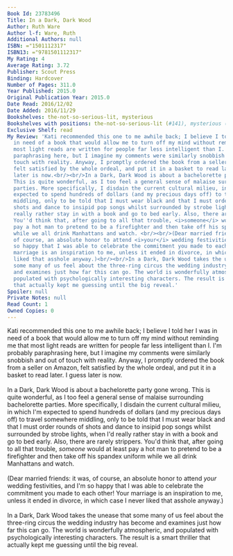 ```yaml
---
Book Id: 23783496
Title: In a Dark, Dark Wood
Author: Ruth Ware
Author l-f: Ware, Ruth
Additional Authors: null
ISBN: ="1501112317"
ISBN13: ="9781501112317"
My Rating: 4
Average Rating: 3.72
Publisher: Scout Press
Binding: Hardcover
Number of Pages: 311.0
Year Published: 2015.0
Original Publication Year: 2015.0
Date Read: 2016/12/02
Date Added: 2016/11/29
Bookshelves: the-not-so-serious-lit, mysterious
Bookshelves with positions: the-not-so-serious-lit (#141), mysterious (#1)
Exclusive Shelf: read
My Review: 'Kati recommended this one to me awhile back; I believe I told her I was
  in need of a book that would allow me to turn off my mind without reminding me that
  most light reads are written for people far less intelligent than I. I''m probably
  paraphrasing here, but I imagine my comments were similarly snobbish and out of
  touch with reality. Anyway, I promptly ordered the book from a seller on Amazon,
  felt satisfied by the whole ordeal, and put it in a basket to read later. I guess
  later is now.<br/><br/>In a Dark, Dark Wood is about a bachelorette party gone wrong.
  This is quite wonderful, as I too feel a general sense of malaise surrounding bachelorette
  parties. More specifically, I disdain the current cultural milieu, in which I''m
  expected to spend hundreds of dollars (and my precious days off) to travel somewhere
  middling, only to be told that I must wear black and that I must order rounds of
  shots and dance to insipid pop songs whilst surrounded by strobe lights, when I''d
  really rather stay in with a book and go to bed early. Also, there are rarely strippers.
  You''d think that, after going to all that trouble, <i>someone</i> would at least
  pay a hot man to pretend to be a firefighter and then take off his spandex uniform
  while we all drink Manhattans and watch. <br/><br/>(Dear married friends: it was,
  of course, an absolute honor to attend <i>your</i> wedding festivities, and I''m
  so happy that I was able to celebrate the commitment you made to each other! Your
  marriage is an inspiration to me, unless it ended in divorce, in which case I never
  liked that asshole anyway.)<br/><br/>In a Dark, Dark Wood takes the unease that
  some many of us feel about the three-ring circus the wedding industry has become
  and examines just how far this can go. The world is wonderfully atmospheric, and
  populated with psychologically interesting characters. The result is a smart thriller
  that actually kept me guessing until the big reveal.'
Spoiler: null
Private Notes: null
Read Count: 1
Owned Copies: 0
---
```


Kati recommended this one to me awhile back; I believe I told her I was in need of a book that would allow me to turn off my mind without reminding me that most light reads are written for people far less intelligent than I. I'm probably paraphrasing here, but I imagine my comments were similarly snobbish and out of touch with reality. Anyway, I promptly ordered the book from a seller on Amazon, felt satisfied by the whole ordeal, and put it in a basket to read later. I guess later is now.<br/><br/>In a Dark, Dark Wood is about a bachelorette party gone wrong. This is quite wonderful, as I too feel a general sense of malaise surrounding bachelorette parties. More specifically, I disdain the current cultural milieu, in which I'm expected to spend hundreds of dollars (and my precious days off) to travel somewhere middling, only to be told that I must wear black and that I must order rounds of shots and dance to insipid pop songs whilst surrounded by strobe lights, when I'd really rather stay in with a book and go to bed early. Also, there are rarely strippers. You'd think that, after going to all that trouble, <i>someone</i> would at least pay a hot man to pretend to be a firefighter and then take off his spandex uniform while we all drink Manhattans and watch. <br/><br/>(Dear married friends: it was, of course, an absolute honor to attend <i>your</i> wedding festivities, and I'm so happy that I was able to celebrate the commitment you made to each other! Your marriage is an inspiration to me, unless it ended in divorce, in which case I never liked that asshole anyway.)<br/><br/>In a Dark, Dark Wood takes the unease that some many of us feel about the three-ring circus the wedding industry has become and examines just how far this can go. The world is wonderfully atmospheric, and populated with psychologically interesting characters. The result is a smart thriller that actually kept me guessing until the big reveal.